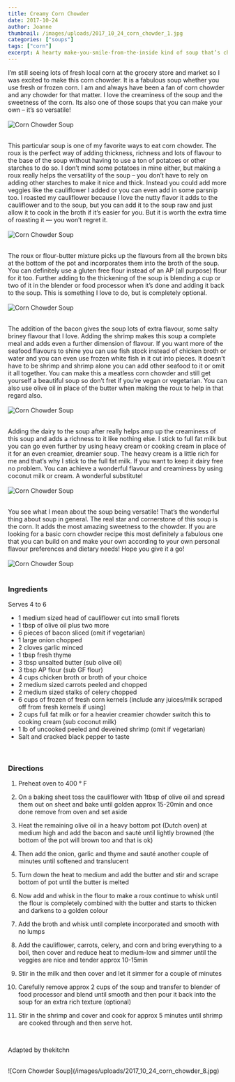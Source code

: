 ```yaml
---
title: Creamy Corn Chowder
date: 2017-10-24
author: Joanne
thumbnail: /images/uploads/2017_10_24_corn_chowder_1.jpg
categories: ["soups"]
tags: ["corn"]
excerpt: A hearty make-you-smile-from-the-inside kind of soup that’s chock-full of flavour and creaminess.
---
```


I’m still seeing lots of fresh local corn at the grocery store and market so I was excited to make this corn chowder. It is a fabulous soup whether you use fresh or frozen corn.  I am and always have been a fan of corn chowder and any chowder for that matter. I love the creaminess of the soup and the sweetness of the corn. Its also one of those soups that you can make your own &ndash; it’s so versatile!
<br>
<br>
![Corn Chowder Soup](/images/uploads/2017_10_24_corn_chowder_2.jpg)
<br>
<br>

This particular soup is one of my favorite ways to eat corn chowder.  The roux is the perfect way of adding thickness, richness and lots of flavour to the base of the soup without having to use a ton of potatoes or other starches to do so. I don’t mind some potatoes in mine either, but making a roux really helps the versatility of the soup &ndash; you don’t have to rely on adding other starches to make it nice and thick. Instead you could add more veggies like the cauliflower I added or you can even add in some parsnip too.  I roasted my cauliflower because I love the nutty flavor it adds to the cauliflower and to the soup, but you can add it to the soup raw and just allow it to cook in the broth if it’s easier for you. But it is worth the extra time of roasting it &mdash; you won’t regret it.
<br>
<br>
![Corn Chowder Soup](/images/uploads/2017_10_24_corn_chowder_3.jpg)
<br>
<br>

The roux or flour-butter mixture picks up the flavours from all the brown bits at the bottom of the pot and incorporates them into the broth of the soup. You can definitely use a gluten free flour instead of an AP (all purpose) flour for it too. Further adding to the thickening of the soup is blending a cup or two of it in the blender or food processor when it’s done and adding it back to the soup.  This is something I love to do, but is completely optional.
<br>
<br>
![Corn Chowder Soup](/images/uploads/2017_10_24_corn_chowder_4.jpg)
<br>
<br>

The addition of the bacon gives the soup lots of extra flavour, some salty briney flavour that I love.  Adding the shrimp makes this soup a complete meal and adds even a further dimension of flavour. If you want more of the seafood flavours to shine you can use fish stock instead of chicken broth or water and you can even use frozen white fish in it cut into pieces. It doesn’t have to be shrimp and shrimp alone you can add other seafood to it or omit it all together. You can make this a meatless corn chowder and still get yourself a beautiful soup so don’t fret if you’re vegan or vegetarian.  You can also use olive oil in place of the butter when making the roux to help in that regard also.
<br>
<br>
![Corn Chowder Soup](/images/uploads/2017_10_24_corn_chowder_5.jpg)
<br>
<br>

Adding the dairy to the soup after really helps amp up the creaminess of this soup and adds a richness to it like nothing else.  I stick to full fat milk but you can go even further by using heavy cream or cooking cream in place of it for an even creamier, dreamier soup.  The heavy cream is a little rich for me and that’s why I stick to the full fat milk.  If you want to keep it dairy free no problem. You can achieve a wonderful flavour and creaminess by using coconut milk or cream. A wonderful substitute!
<br>
<br>
![Corn Chowder Soup](/images/uploads/2017_10_24_corn_chowder_6.jpg)
<br>
<br>

You see what I mean about the soup being versatile! That’s the wonderful thing about soup in general.  The real star and cornerstone of this soup is the corn. It adds the most amazing sweetness to the chowder. If you are looking for a basic corn chowder recipe this most definitely a fabulous one that you can build on and make your own according to your own personal flavour preferences and dietary needs! Hope you give it a go!
<br>
<br>
![Corn Chowder Soup](/images/uploads/2017_10_24_corn_chowder_7.jpg)
<br>
<br>

### Ingredients
Serves 4 to 6
<br>

* 1 medium sized head of cauliflower cut into small florets
* 1 tbsp of olive oil plus two more
* 6 pieces of bacon sliced (omit if vegetarian)
* 1 large onion chopped
* 2 cloves garlic minced
* 1 tbsp fresh thyme
* 3 tbsp unsalted butter (sub olive oil)
* 3 tbsp AP flour (sub GF flour)
* 4 cups chicken broth or broth of your choice
* 2 medium sized carrots peeled and chopped
* 2 medium sized stalks of celery chopped
* 6 cups of frozen of fresh corn kernels (include any juices/milk scraped off from fresh kernels if using)
* 2 cups full fat milk or for a heavier creamier chowder switch this to cooking cream (sub coconut milk)
* 1 lb of uncooked peeled and deveined shrimp (omit if vegetarian)
* Salt and cracked black pepper to taste
<br>

### Directions

1. Preheat oven to 400 &deg; F

1. On a baking sheet toss the cauliflower with 1tbsp of olive oil and spread them out on sheet and bake until golden approx 15-20min and once done remove from oven and  set aside

1. Heat the remaining olive oil in a heavy bottom pot (Dutch oven) at medium high and add the bacon and sauté until lightly browned (the bottom of the pot will brown too and that is ok)

1. Then add the onion, garlic and thyme and sauté another couple of minutes until softened and translucent

1. Turn down the heat to medium and add the butter and stir and scrape bottom of pot until the butter is melted

1. Now add and whisk in the flour to make a roux continue to whisk until the flour is completely combined with the butter  and starts to thicken and darkens to a golden colour

1. Add the broth and whisk until complete incorporated and smooth with no lumps

1. Add the cauliflower, carrots, celery, and corn and bring everything to a boil, then cover and reduce heat to medium-low and simmer until the veggies are nice and tender approx 10-15min

1. Stir in the milk and then cover and let it simmer for a couple of minutes

1. Carefully remove approx 2 cups of the soup and transfer to blender of food processor and blend until smooth and then pour it back into the soup for an extra rich texture (optional)

1. Stir in the shrimp and cover and cook for approx 5 minutes until shrimp are cooked through and then serve hot.
<br>

Adapted by thekitchn

<br>
![Corn Chowder Soup](/images/uploads/2017_10_24_corn_chowder_8.jpg)
